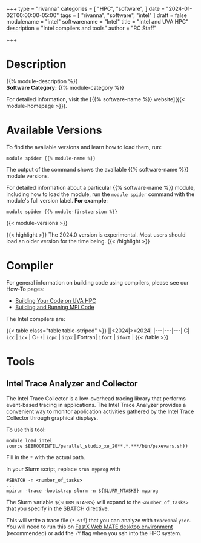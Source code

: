 +++
type = "rivanna"
categories = [
  "HPC",
  "software",
]
date = "2024-01-02T00:00:00-05:00"
tags = [
  "rivanna", "software", "intel"
]
draft = false
modulename = "intel"
softwarename = "Intel"
title = "Intel and UVA HPC"
description = "Intel compilers and tools"
author = "RC Staff"

+++

# Description
{{% module-description %}}
<br>
**Software Category:** {{% module-category %}}

For detailed information, visit the [{{% software-name %}} website]({{< module-homepage >}}).

# Available Versions
To find the available versions and learn how to load them, run:
```
module spider {{% module-name %}}
```

The output of the command shows the available {{% software-name %}} module versions.

For detailed information about a particular {{% software-name %}} module, including how to load the module, run the `module spider` command with the module's full version label. __For example__:
```
module spider {{% module-firstversion %}}
```

{{< module-versions >}}

{{< highlight >}}
The 2024.0 version is experimental. Most users should load an older version for the time being.
{{< /highlight >}}

# Compiler

For general information on building code using compilers, please see our How-To pages:

- [Building Your Code on UVA HPC](/userinfo/howtos/rivanna/compiler-howto/)
- [Building and Running MPI Code](/userinfo/howtos/rivanna/mpi-howto/)

The Intel compilers are:

{{< table class="table table-striped" >}}
||<2024|>=2024|
|---|---|---|
C| `icc` | `icx` |
C++| `icpc` | `icpx` |
Fortran| `ifort` | `ifort` |
{{< /table >}}

# Tools

## Intel Trace Analyzer and Collector
The Intel Trace Collector is a low-overhead tracing library that performs event-based tracing in applications. The Intel Trace Analyzer provides a convenient way to monitor application activities gathered by the Intel Trace Collector through graphical displays. 

To use this tool:
```
module load intel
source $EBROOTINTEL/parallel_studio_xe_20**.*.***/bin/psxevars.sh}}
```
Fill in the `*` with the actual path.

In your Slurm script, replace `srun myprog` with
```
#SBATCH -n <number_of_tasks>
...
mpirun -trace -bootstrap slurm -n ${SLURM_NTASKS} myprog
```
The Slurm variable `${SLURM_NTASKS}` will expand to the `<number_of_tasks>` that you specify in the SBATCH directive.

This will write a trace file (`*.stf`) that you can analyze with `traceanalyzer`. You will need to run this on [FastX Web MATE desktop environment](/userinfo/hpc/logintools/fastx/) (recommended) or add the `-Y` flag when you ssh into the HPC system.
